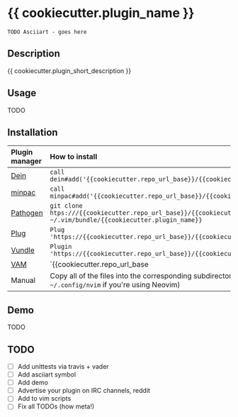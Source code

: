 # {{ cookiecutter.plugin_name }}

```
TODO Asciiart - goes here
```

## Description

{{ cookiecutter.plugin_short_description }}

## Usage

TODO

## Installation

| Plugin manager | How to install |
| :------------- | :------------- |
| [Dein][1] | `call dein#add('{{cookiecutter.repo_url_base}}/{{cookiecutter.plugin_name}}')` |
| [minpac][2] | `call minpac#add('{{cookiecutter.repo_url_base}}/{{cookiecutter.plugin_name}}')` |
| [Pathogen][3] | `git clone htps:///{{cookiecutter.repo_url_base}}/{{cookiecutter.plugin_name}}.git ~/.vim/bundle/{{cookiecutter.plugin_name}}` |
| [Plug][4] | `Plug 'https://{{cookiecutter.repo_url_base}}/{{cookiecutter.plugin_name}}'` |
| [Vundle][5] | `Plugin 'https://{{cookiecutter.repo_url_base}}/{{cookiecutter.plugin_name}}'` |
| [VAM][6]    | `{{cookiecutter.repo_url_base|replace('/', ':')}}/{{cookiecutter.plugin_name}} `
| Manual | Copy all of the files into the corresponding subdirectories of `.vim` (or `~/.config/nvim` if you're using Neovim)|

[1]: https://github.com/Shougo/dein.vim
[2]: https://github.com/k-takata/minpac
[3]: https://github.com/tpope/vim-pathogen
[4]: https://github.com/junegunn/vim-plug
[5]: https://github.com/VundleVim/Vundle.vim
[6]: https://github.com/MarcWeber/vim-addon-manager

## Demo

TODO

## TODO

* [ ] Add unittests via travis + vader
* [ ] Add asciiart symbol
* [ ] Add demo
* [ ] Advertise your plugin on IRC channels, reddit
* [ ] Add to vim scripts
* [ ] Fix all TODOs (how meta!)

